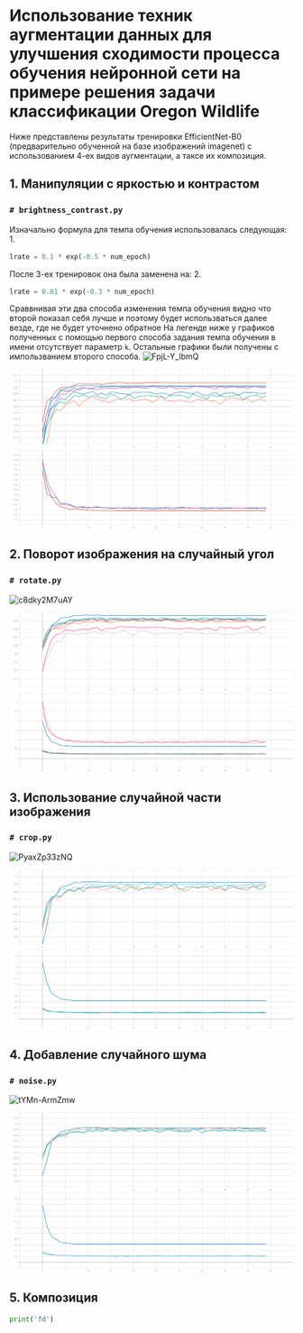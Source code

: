 # Использование техник аугментации данных для улучшения сходимости процесса обучения нейронной сети на примере решения задачи классификации Oregon Wildlife
Ниже представлены результаты тренировки EfficientNet-B0 (предварительно обученной на базе изображений imagenet) с использованием 4-ех видов аугментации, а таксе их композиция. 
## 1. Манипуляции с яркостью и контрастом
### ```# brightness_contrast.py```

Изначально формула для темпа обучения использовалась следующая:
1.
```python
lrate = 0.1 * exp(-0.5 * num_epoch)
```
После 3-ех тренировок она была заменена на:
2.
```python
lrate = 0.01 * exp(-0.3 * num_epoch)
```
Сраввнивая эти два способа изменения темпа обучения видно что второй показал себя лучше и поэтому будет использваться далее везде, где не будет уточнено обратное
На легенде ниже у графиков полученных с помощью первого способа задания темпа обучения в имени отсутствует параметр ```k```. Остальные графики были получены с импользванием второго способа.
![FpjL-Y_lbmQ](https://user-images.githubusercontent.com/61012068/113120679-826e3e00-921a-11eb-8ae3-c651e139a5e3.jpg)

![](./graphic/BrightnessContrast_accuracy.svg)
![](./graphic/BrightnessContrast_loss.svg)

## 2. Поворот изображения на случайный угол
### ```# rotate.py```
![c8dky2M7uAY](https://user-images.githubusercontent.com/61012068/113120713-89954c00-921a-11eb-8c53-cc573e9b2a2a.jpg)

![](./graphic/Rotate_accuracy.svg)
![](./graphic/Rotate_loss.svg)

## 3. Использование случайной части изображения
### ```# crop.py```
![PyaxZp33zNQ](https://user-images.githubusercontent.com/61012068/113120720-8c903c80-921a-11eb-95b6-ab515b509f4d.jpg)

![](./graphic/RandomCrop_accuracy.svg)
![](./graphic/RandomCrop_loss.svg)

## 4. Добавление случайного шума
### ```# noise.py```
![tYMn-ArmZmw](https://user-images.githubusercontent.com/61012068/113120731-8f8b2d00-921a-11eb-8aee-9e6810aa77c4.jpg)

![](./graphic/GaussNoise_accuracy.svg)
![](./graphic/GaussNoise_loss.svg)

## 5. Композиция
```python
print('fd')
```
